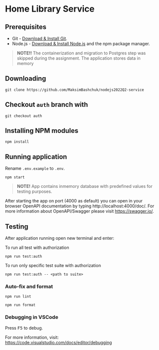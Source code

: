# Home Library Service

## Prerequisites

- Git - [Download & Install Git](https://git-scm.com/downloads).
- Node.js - [Download & Install Node.js](https://nodejs.org/en/download/) and the npm package manager.

> **NOTE!!** The containerization and migration to Postgres step was skipped during the assignment. The application stores data in memory

## Downloading

```
git clone https://github.com/MaksimBashchuk/nodejs2022Q2-service
```

## Checkout `auth` branch with

```
git checkout auth
```

## Installing NPM modules

```
npm install
```

## Running application

Rename `.env.example` to `.env`.

```
npm start
```

> **NOTE!** App contains inmemory database with predefined values for testing purposes.

After starting the app on port (4000 as default) you can open
in your browser OpenAPI documentation by typing http://localhost:4000/doc/.
For more information about OpenAPI/Swagger please visit https://swagger.io/.

## Testing

After application running open new terminal and enter:

To run all test with authorization

```
npm run test:auth
```

To run only specific test suite with authorization

```
npm run test:auth -- <path to suite>
```

### Auto-fix and format

```
npm run lint
```

```
npm run format
```

### Debugging in VSCode

Press <kbd>F5</kbd> to debug.

For more information, visit: https://code.visualstudio.com/docs/editor/debugging
